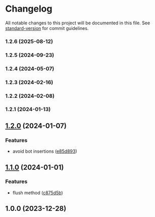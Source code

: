 # Changelog

All notable changes to this project will be documented in this file. See [standard-version](https://github.com/conventional-changelog/standard-version) for commit guidelines.

### 1.2.6 (2025-08-12)

### 1.2.5 (2024-09-23)

### 1.2.4 (2024-05-07)

### 1.2.3 (2024-02-16)

### 1.2.2 (2024-02-08)

### 1.2.1 (2024-01-13)

## [1.2.0](https://github.com/microlinkhq/ua/compare/v1.1.0...v1.2.0) (2024-01-07)


### Features

* avoid bot insertions ([e85d893](https://github.com/microlinkhq/ua/commit/e85d893dbfc07a74c5f165f3655984ba2d72fd3b))

## [1.1.0](https://github.com/microlinkhq/ua/compare/v1.0.0...v1.1.0) (2024-01-01)


### Features

* flush method ([c875d5b](https://github.com/microlinkhq/ua/commit/c875d5b4ea4a472ae70c966af8dcb49fd35bd69d))

## 1.0.0 (2023-12-28)
